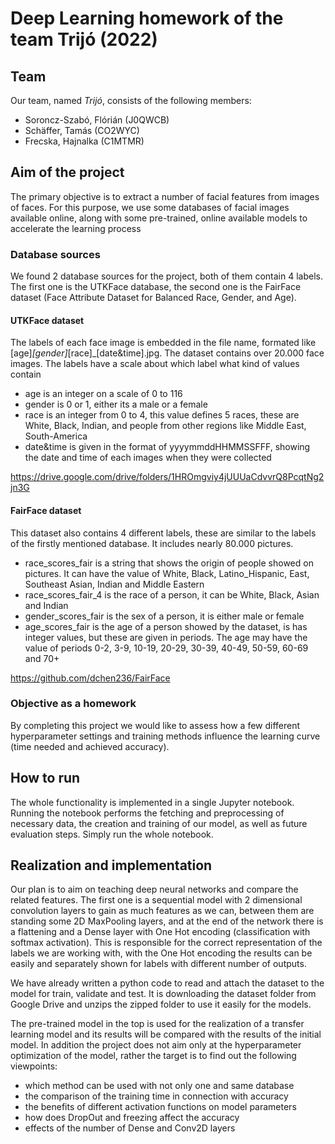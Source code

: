 # Deep Learning homework of the team Trijó (2022)
## Team
Our team, named *Trijó*, consists of the following members:<br/>
+ Soroncz-Szabó, Flórián (J0QWCB)
+ Schäffer, Tamás (CO2WYC)
+ Frecska, Hajnalka (C1MTMR)

## Aim of the project
The primary objective is to extract a number of facial features from images of faces. For this purpose, we use some databases of facial images available online, along with some pre-trained, online available models to accelerate the learning process

### Database sources
We found 2 database sources for the project, both of them contain 4 labels. The first one is the UTKFace database, the second one is the FairFace dataset (Face Attribute Dataset for Balanced Race, Gender, and Age).
#### UTKFace dataset
The labels of each face image is embedded in the file name, formated like [age]_[gender]_[race]_[date&time].jpg. The dataset contains over 20.000 face images.
The labels have a scale about which label what kind of values contain
+ age is an integer on a scale of 0 to 116
+ gender is 0 or 1, either its a male or a female
+ race is an integer from 0 to 4, this value defines 5 races, these are White, Black, Indian, and people from other regions like Middle East, South-America
+ date&time is given in the format of yyyymmddHHMMSSFFF, showing the date and time of each images when they were collected

https://drive.google.com/drive/folders/1HROmgviy4jUUUaCdvvrQ8PcqtNg2jn3G

#### FairFace dataset
This dataset also contains 4 different labels, these are similar to the labels of the firstly mentioned database. It includes nearly 80.000 pictures.
+ race_scores_fair is a string that shows the origin of people showed on pictures. It can have the value of White, Black, Latino_Hispanic, East, Southeast Asian, Indian and Middle Eastern
+ race_scores_fair_4 is the race of a person, it can be White, Black, Asian and Indian
+ gender_scores_fair is the sex of a person, it is either male or female
+ age_scores_fair is the age of a person showed by the dataset, is has integer values, but these are given in periods. The age may have the value of periods 0-2, 3-9, 10-19, 20-29, 30-39, 40-49, 50-59, 60-69 and 70+

https://github.com/dchen236/FairFace

### Objective as a homework
By completing this project we would like to assess how a few different hyperparameter settings and training methods influence the learning curve (time needed and achieved accuracy).

## How to run
The whole functionality is implemented in a single Jupyter notebook. Running the notebook performs the fetching and preprocessing of necessary data, the creation and training of our model, as well as future evaluation steps. Simply run the whole notebook.

## Realization and implementation
Our plan is to aim on teaching deep neural networks and compare the related features. The first one is a sequential model with 2 dimensional convolution layers to gain as much features as we can, between them are standing some 2D MaxPooling layers, and at the end of the network there is a flattening and a Dense layer with One Hot encoding (classification with softmax activation). This is responsible for the correct representation of the labels we are working with, with the One Hot encoding the results can be easily and separately shown for labels with different number of outputs.

We have already written a python code to read and attach the dataset to the model for train, validate and test. It is downloading the dataset folder from Google Drive and unzips the zipped folder to use it easily for the models.

The pre-trained model in the top is used for the realization of a transfer learning model and its results will be compared with the results of the initial model. In addition the project does not aim only at the hyperparameter optimization of the model, rather the target is to find out the following viewpoints:

+ which method can be used with not only one and same database
+ the comparison of the training time in connection with accuracy
+ the benefits of different activation functions on model parameters
+ how does DropOut and freezing affect the accuracy
+ effects of the number of Dense and Conv2D layers
